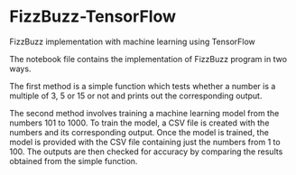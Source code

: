 # FizzBuzz-TensorFlow

<p>FizzBuzz implementation with machine learning using TensorFlow</p>

<p>The notebook file contains the implementation of FizzBuzz program in two ways.</p>

<p>The first method is a simple function which tests whether a number is a multiple of 3, 5 or 15 or not and prints out the corresponding output.</p>

<p>The second method involves training a machine learning model from the numbers 101 to 1000. To train the model, a CSV file is created with the numbers and its corresponding output. Once the model is trained, the model is provided with the CSV file containing just the numbers from 1 to 100. The outputs are then checked for accuracy by comparing the results obtained from the simple function.</p>
